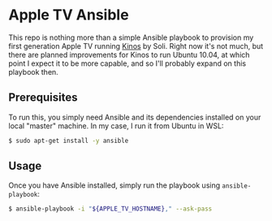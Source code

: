 Apple TV Ansible
================

This repo is nothing more than a simple Ansible playbook to provision my
first generation Apple TV running
[Kinos](https://forum.kodi.tv/showthread.php?tid=313407) by Soli. Right now
it's not much, but there are planned improvements for Kinos to run Ubuntu 10.04,
at which point I expect it to be more capable, and so I'll probably expand on
this playbook then.

## Prerequisites
To run this, you simply need Ansible and its dependencies installed on your
local "master" machine. In my case, I run it from Ubuntu in WSL:

~~~bash
$ sudo apt-get install -y ansible
~~~

## Usage
Once you have Ansible installed, simply run the playbook using
`ansible-playbook`:

~~~bash
$ ansible-playbook -i "${APPLE_TV_HOSTNAME}," --ask-pass
~~~
